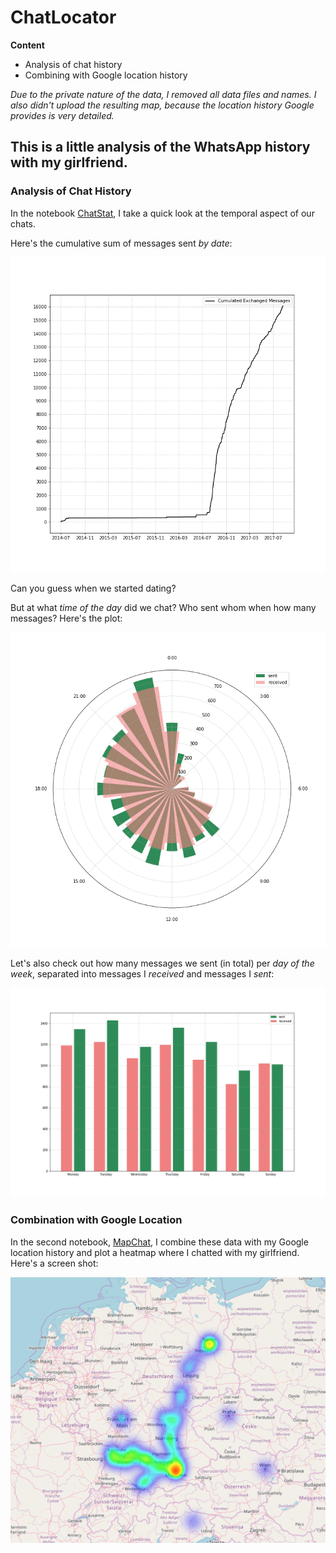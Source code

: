 # ChatLocator

**Content**

- Analysis of chat history
- Combining with Google location history

*Due to the private nature of the data, I removed all data files and names. I also didn't upload the resulting map, because the location history Google provides is very detailed.*


## This is a little analysis of the WhatsApp history with my girlfriend.

### Analysis of Chat History
In the notebook [ChatStat](blob/master/ChatStat.ipynb), I take a quick look at the temporal aspect of our chats. 

Here's the cumulative sum of messages sent *by date*:

![Cumulative Sum of Messages](SumOfMessages.png)

Can you guess when we started dating?


But at what *time of the day* did we chat? Who sent whom when how many messages? Here's the plot:

![Messages by Time](ClockPlot.png)

Let's also check out how many messages we sent (in total) per *day of the week*, separated into messages I *received* and messages I *sent*:

![Messages by Day](DailyPlot.png)

### Combination with Google Location
In the second notebook, [MapChat](blob/master/MapChat.ipynb), I combine these data with my Google location history and plot a heatmap where I chatted with my girlfriend. Here's a screen shot:

![Screen Shot of the Heatmap-Map](SampleScreenshot.png)

